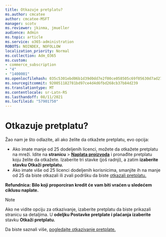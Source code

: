 ```yaml
---
title: Otkazuje pretplatu?
ms.author: cmcatee
author: cmcatee-MSFT
manager: scotv
ms.reviewer: jkinma, jmueller
audience: Admin
ms.topic: article
ms.service: o365-administration
ROBOTS: NOINDEX, NOFOLLOW
localization_priority: Normal
ms.collection: Adm_O365
ms.custom:
- commerce_subscription
- "4"
- "1400001"
ms.openlocfilehash: 035c5301ebd06b1d39d0dd7e2f00ce058505c69f05630d7ad27fb5476ab4ef24
ms.sourcegitcommit: 920051182781bd97ce4d4d6fbd268cb37b84d239
ms.translationtype: MT
ms.contentlocale: sr-Latn-RS
ms.lasthandoff: 08/11/2021
ms.locfileid: "57901750"
---
```

# <a name="canceling-your-subscription"></a>Otkazuje pretplatu?

Žao nam je što odlazite, ali ako želite da otkažete pretplatu, evo opcija:
  
- Ako imate manje od 25 dodeljenih licenci, možete da otkažete pretplatu na mreži. Idite na **stranicu** \> **[Naplata proizvoda](https://go.microsoft.com/fwlink/p/?linkid=842054)** i pronađite pretplatu koju želite da otkažete. Izaberite tri stavke (još radnji), a zatim **izaberite stavku Otkaži pretplatu.**
- Ako imate više od 25 licenci dodeljenih korisnicima, smanjite ih na manje od 25 da biste otkazali ili zvali podršku da biste [otkazali pretplatu.](https://docs.microsoft.com/microsoft-365/business-video/get-help-support)
  
**Refundnica: Bilo koji proporciran kredit će vam biti vraćen u sledećem ciklusu naplate.**

> [!NOTE]
> Ako ne vidite opciju za otkazivanje, izaberite pretplatu da biste prikazali stranicu sa detaljima. U **odeljku Postavke pretplate i plaćanja izaberite** stavku **Otkaži pretplatu.**

Da biste saznali više, [pogledajte otkazivanje pretplate.](https://docs.microsoft.com/microsoft-365/commerce/subscriptions/cancel-your-subscription)
